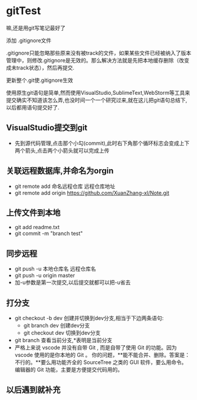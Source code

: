 # gitTest

嘛,还是用git写笔记最好了

添加 .gitignore文件

.gitignore只能忽略那些原来没有被track的文件，如果某些文件已经被纳入了版本管理中，则修改.gitignore是无效的。那么解决方法就是先把本地缓存删除（改变成未track状态），然后再提交.

更新整个.git使.gitignore生效

使用原生git语句是简单,然而使用VisualStudio,SublimeText,WebStorm等工具来提交确实不知道该怎么弄,也没时间一个一个研究过来,就在这儿把git语句总结下,以后都用语句提交好了.

## VisualStudio提交到git
- 先到源代码管理,点击那个小勾(commit),此时右下角那个循环标志会变成上下两个箭头,点击两个小箭头就可以完成上传

## 关联远程数据库,并命名为orgin
- git remote add 命名远程仓库 远程仓库地址
- git remote add origin https://github.com/XuanZhang-xl/Note.git


## 上传文件到本地
- git add readme.txt 
- git commit -m "branch test"

## 同步远程
- git push -u 本地仓库名 远程仓库名
- git push -u origin master
- 加-u参数是第一次提交,以后提交就都可以把-u省去

## 打分支
- git checkout -b dev 创建并切换到dev分支,相当于下边两条语句:
    - git branch dev    创建dev分支
    - git checkout dev  切换到dev分支
- git branch 查看当前分支,*表明是当前分支
- 严格上来说 vscode 并没有自带 Git , 而是自带了使用 Git 的功能。因为 vscode 使用的是你本地的 Git 。
你的问题，**能不能合并、删除。答案是：不行的。**要么用功能齐全的 SourceTree 之类的 GUI 软件，要么用命令。
编辑器的 Git 功能，主要是方便提交代码用的。


## 以后遇到就补充


